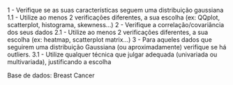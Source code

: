 1 - Verifique se as suas características seguem uma distribuição gaussiana
1.1 - Utilize ao menos 2 verificações diferentes, a sua escolha (ex: QQplot, scatterplot, histograma, skewness...)
2 - Verifique a correlação/covariância dos seus dados
2.1 - Utilize ao menos 2 verificações diferentes, a sua escolha (ex: heatmap, scatterplot matrix...)
3 - Para aqueles dados que seguirem uma distribuição Gaussiana (ou aproximadamente) verifique se há outliers.
3.1 - Utilize qualquer técnica que julgar adequada (univariada ou multivariada), justificando a escolha

Base de dados: Breast Cancer